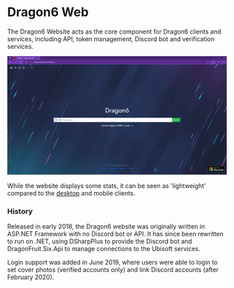 # Dragon6 Web
The Dragon6 Website acts as the core component for Dragon6 clients and services, including API, token management, Discord bot and verification services.

![](./img/dragon6-web.png "Dragon6 Website frontpage")

<!-- TODO add mobile link -->

While the website displays some stats, it can be seen as 'lightweight' compared to the [desktop](/wiki/dragon6/desktop) and mobile clients.

### History
Released in early 2018, the Dragon6 website was originally written in ASP.NET Framework with no Discord bot or API. It has since been rewritten to run on .NET, using DSharpPlus to provide the Discord bot and DragonFruit.Six.Api to manage connections to the Ubisoft services.

Login support was added in June 2019, where users were able to login to set cover photos (verified accounts only) and link Discord accounts (after February 2020).
